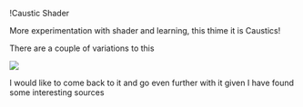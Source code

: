 !Caustic Shader

More experimentation with shader and learning, this thime it is Caustics!

There are a couple of variations to this


![](./Caustics.gif)


I would like to come back to it and go even further with it 
given I have found some interesting sources 
